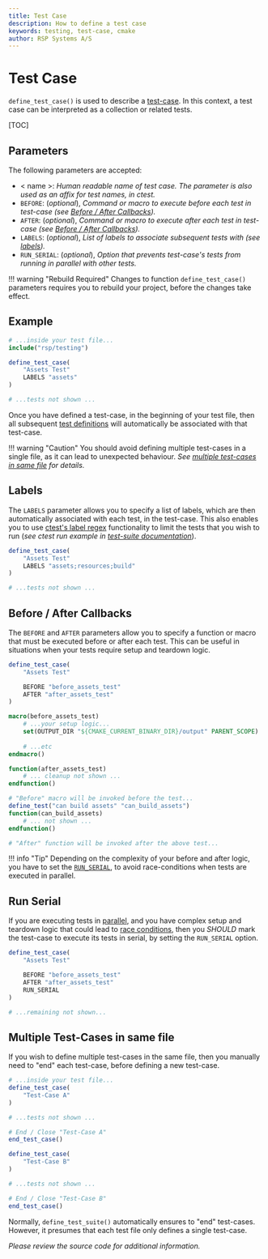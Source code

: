```yaml
---
title: Test Case
description: How to define a test case
keywords: testing, test-case, cmake
author: RSP Systems A/S
---
```


# Test Case

`define_test_case()` is used to describe a [test-case](https://en.wikipedia.org/wiki/Test_case). In this context,
a test case can be interpreted as a collection or related tests.

[TOC]

## Parameters

The following parameters are accepted:

* < name >:  _Human readable name of test case. The parameter is also used as an affix for test names, in ctest._
* `BEFORE`: (_optional_), _Command or macro to execute before each test in test-case (see [Before / After Callbacks](#before--after-callbacks))._
* `AFTER`: (_optional_), _Command or macro to execute after each test in test-case (see [Before / After Callbacks](#before--after-callbacks))._
* `LABELS`: (_optional_), _List of labels to associate subsequent tests with (see [labels](#labels))._
* `RUN_SERIAL`: (_optional_), _Option that prevents test-case's tests from running in parallel with other tests._

!!! warning "Rebuild Required"
    Changes to function `define_test_case()` parameters requires you to rebuild your project, before the changes take effect.

## Example

```cmake
# ...inside your test file...
include("rsp/testing")

define_test_case(
    "Assets Test"
    LABELS "assets"
)

# ...tests not shown ...
```

Once you have defined a test-case, in the beginning of your test file, then all subsequent [test definitions](./03_test.md)
will automatically be associated with that test-case.

!!! warning "Caution"
    You should avoid defining multiple test-cases in a single file, as it can lead to unexpected behaviour.
    _See [multiple test-cases in same file](#multiple-test-cases-in-same-file) for details._
    

## Labels

The `LABELS` parameter allows you to specify a list of labels, which are then automatically associated with each test,
in the test-case. This also enables you to use [ctest's label regex](https://cmake.org/cmake/help/latest/manual/ctest.1.html#cmdoption-ctest-L)
functionality to limit the tests that you wish to run (_see ctest run example in [test-suite documentation](./01_test_suite.md#labels)_).

```cmake
define_test_case(
    "Assets Test"
    LABELS "assets;resources;build"
)

# ...tests not shown ...
```

## Before / After Callbacks

The `BEFORE` and `AFTER` parameters allow you to specify a function or macro that must be executed before or after
each test. This can be useful in situations when your tests require setup and teardown logic.

```cmake
define_test_case(
    "Assets Test"

    BEFORE "before_assets_test"
    AFTER "after_assets_test"
)

macro(before_assets_test)
    # ...your setup logic...
    set(OUTPUT_DIR "${CMAKE_CURRENT_BINARY_DIR}/output" PARENT_SCOPE)
    
    # ...etc
endmacro()

function(after_assets_test)
    # ... cleanup not shown ...
endfunction()

# "Before" macro will be invoked before the test...  
define_test("can build assets" "can_build_assets")
function(can_build_assets)
    # ... not shown ...
endfunction()

# "After" function will be invoked after the above test...
```

!!! info "Tip"
    Depending on the complexity of your before and after logic, you have to set the [`RUN_SERIAL`](#run-serial),
    to avoid race-conditions when tests are executed in parallel.

## Run Serial

If you are executing tests in [parallel](https://cmake.org/cmake/help/latest/manual/ctest.1.html#cmdoption-ctest-j),
and you have complex setup and teardown logic that could lead to
[race conditions](https://en.wikipedia.org/wiki/Race_condition#In_software), then you _SHOULD_ mark the test-case to
execute its tests in serial, by setting the `RUN_SERIAL` option.

```cmake
define_test_case(
    "Assets Test"

    BEFORE "before_assets_test"
    AFTER "after_assets_test"
    RUN_SERIAL
)

# ...remaining not shown...
```

## Multiple Test-Cases in same file

If you wish to define multiple test-cases in the same file, then you manually need to "end" each test-case, before
defining a new test-case.

```cmake
# ...inside your test file...
define_test_case(
    "Test-Case A"
)

# ...tests not shown ...

# End / Close "Test-Case A"
end_test_case()

define_test_case(
    "Test-Case B"
)

# ...tests not shown ...

# End / Close "Test-Case B"
end_test_case()
```

Normally, `define_test_suite()` automatically ensures to "end" test-cases. However, it presumes that each test file only
defines a single test-case.

_Please review the source code for additional information._ 
